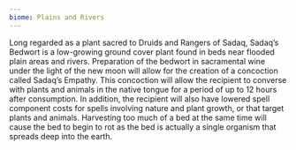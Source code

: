 ```yaml
---
biome: Plains and Rivers
---
```

Long regarded as a plant sacred to Druids and Rangers of Sadaq, Sadaq’s Bedwort is a low-growing ground cover plant found in beds near flooded plain areas and rivers. Preparation of the bedwort in sacramental wine under the light of the new moon will allow for the creation of a concoction called Sadaq’s Empathy. This concoction will allow the recipient to converse with plants and animals in the native tongue for a period of up to 12 hours after consumption. In addition, the recipient will also have lowered spell component costs for spells involving nature and plant growth, or that target plants and animals. Harvesting too much of a bed at the same time will cause the bed to begin to rot as the bed is actually a single organism that spreads deep into the earth. 

